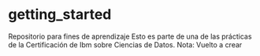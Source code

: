 # getting_started
Repositorio para fines de aprendizaje
Esto es parte de una de las prácticas de la Certificación de Ibm sobre Ciencias de Datos.
Nota: Vuelto a crear
